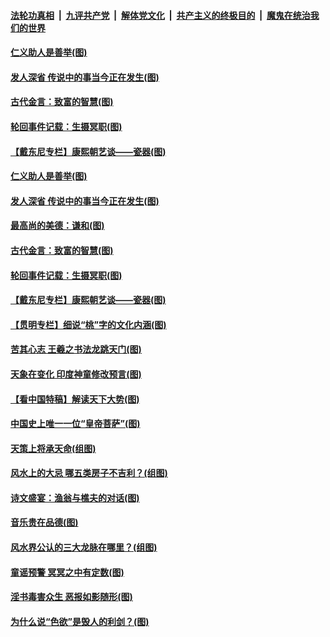 

####  [法轮功真相](../../../../basic/blob/master/README.md?t=12202231) &nbsp;|&nbsp; [九评共产党](../../../../9ping.md/blob/master/README.md?t=12202231) &nbsp;|&nbsp; [解体党文化](../../../../jtdwh.md/blob/master/README.md?t=12202231)  &nbsp;|&nbsp; [共产主义的终极目的](../../../../gczydzjmd.md/blob/master/README.md?t=12202231) &nbsp;|&nbsp; [魔鬼在统治我们的世界](../../../../mgztzwmdsj.md/blob/master/README.md?t=12202231) 

#### [仁义助人是善举(图)](../pages/p7/955743.md?t=12202231) 

#### [发人深省 传说中的事当今正在发生(图)](../pages/p7/956218.md?t=12202231) 

#### [古代金言：致富的智慧(图)](../pages/p7/956238.md?t=12202231) 

#### [轮回事件记载：生摄冥职(图)](../pages/p7/955972.md?t=12202231) 

#### [【戴东尼专栏】康熙朝艺谈——瓷器(图)](../pages/p7/950810.md?t=12202231) 


#### [仁义助人是善举(图)](../pages/p7/955743.md?t=12202231) 

#### [发人深省 传说中的事当今正在发生(图)](../pages/p7/956218.md?t=12202231) 

#### [最高尚的美德：谦和(图)](../pages/p7/956241.md?t=12202231) 

#### [古代金言：致富的智慧(图)](../pages/p7/956238.md?t=12202231) 

#### [轮回事件记载：生摄冥职(图)](../pages/p7/955972.md?t=12202231) 

#### [【戴东尼专栏】康熙朝艺谈——瓷器(图)](../pages/p7/950810.md?t=12202231) 


#### [【贯明专栏】细说“桃”字的文化内涵(图)](../pages/p7/955745.md?t=12202231) 

#### [苦其心志 王羲之书法龙跳天门(图)](../pages/p7/955838.md?t=12202231) 

#### [天象在变化 印度神童修改预言(图)](../pages/p7/954534.md?t=12202231) 

#### [【看中国特稿】解读天下大势(图)](../pages/p7/955732.md?t=12202231) 

#### [中国史上唯一一位“皇帝菩萨”(图)](../pages/p7/955980.md?t=12202231) 

#### [天策上将承天命(组图)](../pages/p7/954303.md?t=12202231) 

#### [风水上的大忌 哪五类房子不吉利？(组图)](../pages/p7/955468.md?t=12202231) 

#### [诗文盛宴：渔翁与樵夫的对话(图)](../pages/p7/955739.md?t=12202231) 

#### [音乐贵在品德(图)](../pages/p7/955089.md?t=12202231) 

#### [风水界公认的三大龙脉在哪里？(组图)](../pages/p7/955465.md?t=12202231) 

#### [童谣预警 冥冥之中有定数(图)](../pages/p7/945047.md?t=12202231) 

#### [淫书毒害众生 恶报如影随形(图)](../pages/p7/955667.md?t=12202231) 

#### [为什么说“色欲”是毁人的利剑？(图)](../pages/p7/955637.md?t=12202231) 

